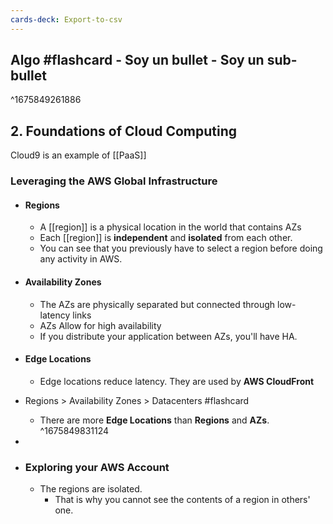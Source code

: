 ```yaml
---
cards-deck: Export-to-csv
---
```


Algo #flashcard 
	- Soy un bullet
		- Soy un sub-bullet
- 
^1675849261886
## 2. Foundations of Cloud Computing
Cloud9 is an example of [[PaaS]]
### Leveraging the AWS Global Infrastructure
- #### Regions
	- A [[region]] is a physical location in the world that contains AZs
	- Each [[region]] is **independent** and **isolated** from each other.
	- You can see that you previously have to select a region before doing any activity in AWS.
- #### Availability Zones
	- The AZs are physically separated but connected through low-latency links
	- AZs Allow for high availability
	- If you distribute your application between AZs, you'll have HA.
- #### Edge Locations
	- Edge locations reduce latency. They are used by **AWS CloudFront**

- Regions > Availability Zones > Datacenters #flashcard
	- There are more **Edge Locations** than **Regions** and **AZs**.
^1675849831124

- 
- ### Exploring your AWS Account
	- The regions are isolated.
		- That is why you cannot see the contents of a region in others' one.
